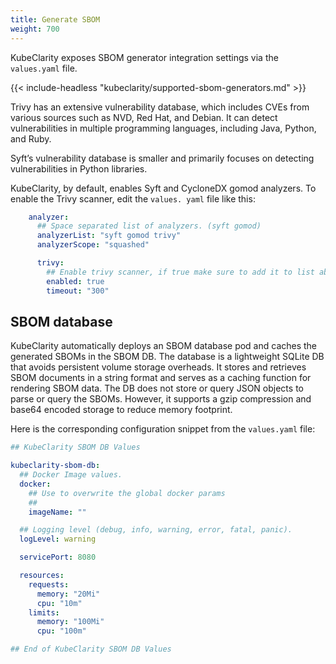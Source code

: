```yaml
---
title: Generate SBOM
weight: 700
---
```


KubeClarity exposes SBOM generator integration settings via the `values.yaml` file.

{{< include-headless "kubeclarity/supported-sbom-generators.md" >}}

Trivy has an extensive vulnerability database, which includes CVEs from various sources such as NVD, Red Hat, and Debian. It can detect vulnerabilities in multiple programming languages, including Java, Python, and Ruby.

Syft’s vulnerability database is smaller and primarily focuses on detecting vulnerabilities in Python libraries.

KubeClarity, by default, enables Syft and CycloneDX gomod analyzers. To enable the Trivy scanner, edit the `values. yaml` file like this:

```yaml
    analyzer:
      ## Space separated list of analyzers. (syft gomod)
      analyzerList: "syft gomod trivy"
      analyzerScope: "squashed"

      trivy:
        ## Enable trivy scanner, if true make sure to add it to list above  
        enabled: true
        timeout: "300"
```

## SBOM database

KubeClarity automatically deploys an SBOM database pod and caches the generated SBOMs in the SBOM DB. The database is a lightweight SQLite DB that avoids persistent volume storage overheads. It stores and retrieves SBOM documents in a string format and serves as a caching function for rendering SBOM data. The DB does not store or query JSON objects to parse or query the SBOMs. However, it supports a gzip compression and base64 encoded storage to reduce memory footprint.

Here is the corresponding configuration snippet from the `values.yaml` file:

```yaml
## KubeClarity SBOM DB Values

kubeclarity-sbom-db:
  ## Docker Image values.
  docker:
    ## Use to overwrite the global docker params
    ##
    imageName: ""

  ## Logging level (debug, info, warning, error, fatal, panic).
  logLevel: warning

  servicePort: 8080

  resources:
    requests:
      memory: "20Mi"
      cpu: "10m"
    limits:
      memory: "100Mi"
      cpu: "100m"

## End of KubeClarity SBOM DB Values
```
